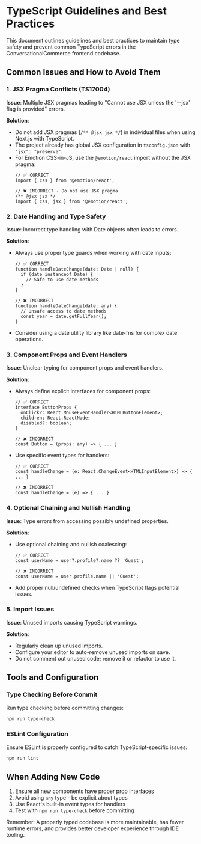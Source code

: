 # TypeScript Guidelines and Best Practices

This document outlines guidelines and best practices to maintain type safety and prevent common TypeScript errors in the ConversationalCommerce frontend codebase.

## Common Issues and How to Avoid Them

### 1. JSX Pragma Conflicts (TS17004)

**Issue**: Multiple JSX pragmas leading to "Cannot use JSX unless the '--jsx' flag is provided" errors.

**Solution**:
- Do not add JSX pragmas (`/** @jsx jsx */`) in individual files when using Next.js with TypeScript.
- The project already has global JSX configuration in `tsconfig.json` with `"jsx": "preserve"`.
- For Emotion CSS-in-JS, use the `@emotion/react` import without the JSX pragma:
  ```tsx
  // ✅ CORRECT
  import { css } from '@emotion/react';
  
  // ❌ INCORRECT - Do not use JSX pragma
  /** @jsx jsx */
  import { css, jsx } from '@emotion/react';
  ```

### 2. Date Handling and Type Safety

**Issue**: Incorrect type handling with Date objects often leads to errors.

**Solution**:
- Always use proper type guards when working with date inputs:
  ```tsx
  // ✅ CORRECT
  function handleDateChange(date: Date | null) {
    if (date instanceof Date) {
      // Safe to use date methods
    }
  }
  
  // ❌ INCORRECT
  function handleDateChange(date: any) {
    // Unsafe access to date methods
    const year = date.getFullYear();
  }
  ```
- Consider using a date utility library like date-fns for complex date operations.

### 3. Component Props and Event Handlers

**Issue**: Unclear typing for component props and event handlers.

**Solution**:
- Always define explicit interfaces for component props:
  ```tsx
  // ✅ CORRECT
  interface ButtonProps {
    onClick?: React.MouseEventHandler<HTMLButtonElement>;
    children: React.ReactNode;
    disabled?: boolean;
  }
  
  // ❌ INCORRECT
  const Button = (props: any) => { ... }
  ```
- Use specific event types for handlers:
  ```tsx
  // ✅ CORRECT
  const handleChange = (e: React.ChangeEvent<HTMLInputElement>) => { ... }
  
  // ❌ INCORRECT
  const handleChange = (e) => { ... }
  ```

### 4. Optional Chaining and Nullish Handling

**Issue**: Type errors from accessing possibly undefined properties.

**Solution**:
- Use optional chaining and nullish coalescing:
  ```tsx
  // ✅ CORRECT
  const userName = user?.profile?.name ?? 'Guest';
  
  // ❌ INCORRECT
  const userName = user.profile.name || 'Guest';
  ```
- Add proper null/undefined checks when TypeScript flags potential issues.

### 5. Import Issues

**Issue**: Unused imports causing TypeScript warnings.

**Solution**:
- Regularly clean up unused imports.
- Configure your editor to auto-remove unused imports on save.
- Do not comment out unused code; remove it or refactor to use it.

## Tools and Configuration

### Type Checking Before Commit

Run type checking before committing changes:

```bash
npm run type-check
```

### ESLint Configuration

Ensure ESLint is properly configured to catch TypeScript-specific issues:

```bash
npm run lint
```

## When Adding New Code

1. Ensure all new components have proper prop interfaces
2. Avoid using `any` type - be explicit about types
3. Use React's built-in event types for handlers
4. Test with `npm run type-check` before committing

Remember: A properly typed codebase is more maintainable, has fewer runtime errors, and provides better developer experience through IDE tooling.

